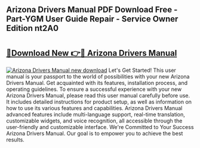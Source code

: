 ## Arizona Drivers Manual PDF Download Free - Part-YGM User Guide Repair - Service Owner Edition nt2A0

# <h2><a href="http://bc26868.oget.top/?id=Arizona+Drivers+Manual">🔗Download New 👉🔴 Arizona Drivers Manual</a></h2>

[![Arizona Drivers Manual new download](https://i.imgur.com/5g1atiW.png)](http://bc26868.oget.top/?id=Arizona+Drivers+Manual)
Let's Get Started! This user manual is your passport to the world of possibilities with your new Arizona Drivers Manual. Get acquainted with its features, installation process, and operating guidelines. To ensure a successful experience with your new Arizona Drivers Manual, please read this user manual carefully before use. It includes detailed instructions for product setup, as well as information on how to use its various features and capabilities. Arizona Drivers Manual advanced features include multi-language support, real-time translation, customizable widgets, and voice recognition, all accessible through the user-friendly and customizable interface. We're Committed to Your Success Arizona Drivers Manual. Our goal is to empower you to achieve the best results.
